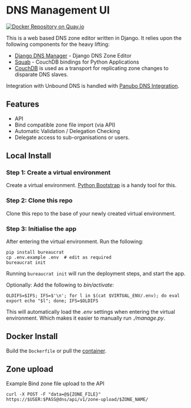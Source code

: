 # DNS Management UI

[![Docker Repository on Quay.io](https://quay.io/repository/panubo/panubo-dns/status "Docker Repository on Quay.io")](https://quay.io/repository/panubo/panubo-dns)

This is a web based DNS zone editor written in Django. It relies upon the following components for the heavy lifting:

- [Django DNS Manager](https://github.com/voltgrid/django-dnsmanager) - Django DNS Zone Editor
- [Squab](https://github.com/panubo/python-squab) - CouchDB bindings for Python Applications
- [CouchDB](http://couchdb.apache.org/) is used as a transport for replicating zone changes to disparate DNS slaves.

Integration with Unbound DNS is handled with [Panubo DNS Integration](https://github.com/panubo/panubo-dns-integration).

## Features

- API
- Bind compatible zone file import (via API)
- Automatic Validation / Delegation Checking
- Delegate access to sub-organisations or users.

## Local Install

### Step 1: Create a virtual environment

Create a virtual environment. [Python Bootstrap](https://github.com/adlibre/python-bootstrap) is a handy tool for this.

### Step 2: Clone this repo 

Clone this repo to the base of your newly created virtual environment.

### Step 3: Initialise the app

After entering the virtual environment. Run the following:

    pip install bureaucrat
    cp .env.example .env  # edit as required
    bureaucrat init

Running `bureaucrat init` will run the deployment steps, and start the app.

Optionally: Add the following to _bin/activate_:

    OLDIFS=$IFS; IFS=$'\n'; for l in $(cat $VIRTUAL_ENV/.env); do eval export echo "$l"; done; IFS=$OLDIFS
    
This will automatically load the _.env_ settings when entering the virtual environment. 
Which makes it easier to manually run _./manage.py_.

## Docker Install

Build the `Dockerfile` or pull the [container](https://quay.io/repository/panubo/panubo-dns).

## Zone upload

Example Bind zone file upload to the API

```
curl -X POST -F "data=@${ZONE_FILE}" https://$USER:$PASS@dns/api/v1/zone-upload/$ZONE_NAME/
```
